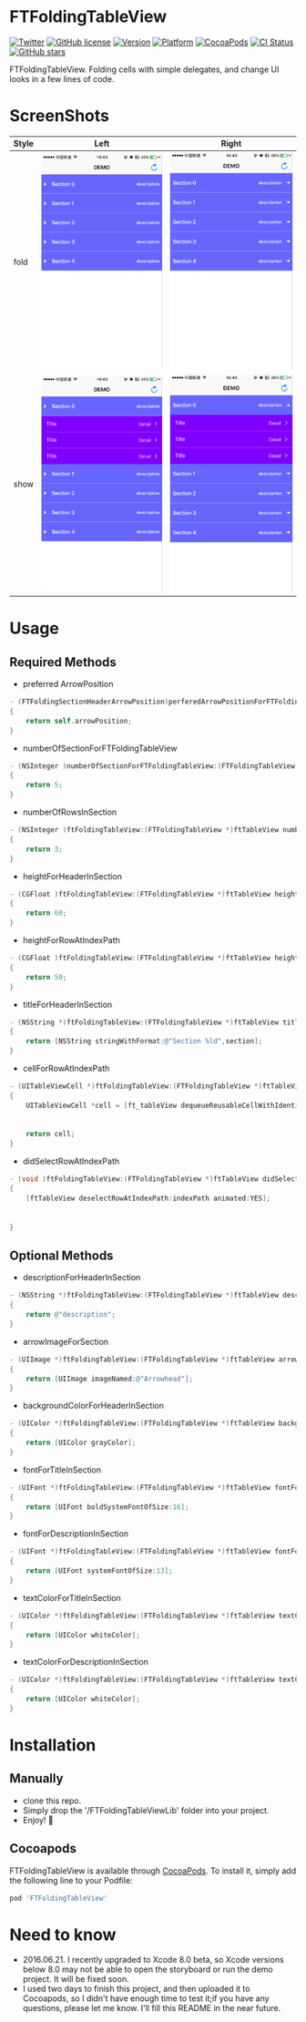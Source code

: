# FTFoldingTableView

[![Twitter](https://img.shields.io/badge/twitter-@liufengting-blue.svg?style=flat)](http://twitter.com/liufengting) 
[![GitHub license](https://img.shields.io/badge/license-MIT-blue.svg)](https://raw.githubusercontent.com/liufengting/FTFoldingTableView/master/LICENSE)
[![Version](https://img.shields.io/cocoapods/v/FTFoldingTableView.svg?style=flat)](http://cocoapods.org/pods/FTFoldingTableView)
[![Platform](https://img.shields.io/cocoapods/p/FTFoldingTableView.svg?style=flat)](http://cocoapods.org/pods/FTFoldingTableView)
[![CocoaPods](https://img.shields.io/cocoapods/dt/FTFoldingTableView.svg?maxAge=2592000)](http://cocoapods.org/pods/FTFoldingTableView)
[![CI Status](http://img.shields.io/travis/liufengting/FTFoldingTableView.svg?style=flat)](https://travis-ci.org/liufengting/FTFoldingTableView)
[![GitHub stars](https://img.shields.io/github/stars/liufengting/FTPopOverMenu.svg)](https://github.com/liufengting/FTPopOverMenu/stargazers)

FTFoldingTableView. Folding cells with simple delegates, and change UI looks in a few lines of code.


# ScreenShots

| Style	| Left	| Right	|
|:-------------|:-------------:|:-------------:|
| fold | <img src="/Screenshots/Screenshots1.png" width="320"/> | <img src="/Screenshots/Screenshots3.png" width="320"/> |
| show | <img src="/Screenshots/Screenshots2.png" width="320"/> | <img src="/Screenshots/Screenshots4.png" width="320"/> |

# Usage

## Required Methods

* preferred ArrowPosition

```objective-c
- (FTFoldingSectionHeaderArrowPosition)perferedArrowPositionForFTFoldingTableView:(FTFoldingTableView *)ftTableView
{
    return self.arrowPosition;
}
```
* numberOfSectionForFTFoldingTableView

```objective-c
- (NSInteger )numberOfSectionForFTFoldingTableView:(FTFoldingTableView *)ftTableView
{
    return 5;
}

```
* numberOfRowsInSection

```objective-c
- (NSInteger )ftFoldingTableView:(FTFoldingTableView *)ftTableView numberOfRowsInSection:(NSInteger )section
{
    return 3;
}
```
* heightForHeaderInSection

```objective-c
- (CGFloat )ftFoldingTableView:(FTFoldingTableView *)ftTableView heightForHeaderInSection:(NSInteger )section
{
    return 60;
}
```
* heightForRowAtIndexPath

```objective-c
- (CGFloat )ftFoldingTableView:(FTFoldingTableView *)ftTableView heightForRowAtIndexPath:(NSIndexPath *)indexPath
{
    return 50;
}
```
* titleForHeaderInSection

```objective-c
- (NSString *)ftFoldingTableView:(FTFoldingTableView *)ftTableView titleForHeaderInSection:(NSInteger)section
{
    return [NSString stringWithFormat:@"Section %ld",section];
}
```
* cellForRowAtIndexPath

```objective-c
- (UITableViewCell *)ftFoldingTableView:(FTFoldingTableView *)ftTableView cellForRowAtIndexPath:(NSIndexPath *)indexPath
{
    UITableViewCell *cell = [ft_tableView dequeueReusableCellWithIdentifier:DemoTableViewIdentifier forIndexPath:indexPath];
    
    
    return cell;
}
```
* didSelectRowAtIndexPath

```objective-c
- (void )ftFoldingTableView:(FTFoldingTableView *)ftTableView didSelectRowAtIndexPath:(NSIndexPath *)indexPath
{
    [ftTableView deselectRowAtIndexPath:indexPath animated:YES];
    
    
}
```
## Optional Methods

* descriptionForHeaderInSection

```objective-c
- (NSString *)ftFoldingTableView:(FTFoldingTableView *)ftTableView descriptionForHeaderInSection:(NSInteger )section
{
    return @"description";
}
```
* arrowImageForSection

```objective-c
- (UIImage *)ftFoldingTableView:(FTFoldingTableView *)ftTableView arrowImageForSection:(NSInteger )section
{
    return [UIImage imageNamed:@"Arrowhead"];
}
```
* backgroundColorForHeaderInSection

```objective-c
- (UIColor *)ftFoldingTableView:(FTFoldingTableView *)ftTableView backgroundColorForHeaderInSection:(NSInteger )section
{
    return [UIColor grayColor];
}
```
* fontForTitleInSection

```objective-c
- (UIFont *)ftFoldingTableView:(FTFoldingTableView *)ftTableView fontForTitleInSection:(NSInteger )section
{
    return [UIFont boldSystemFontOfSize:16];
}
```
* fontForDescriptionInSection

```objective-c
- (UIFont *)ftFoldingTableView:(FTFoldingTableView *)ftTableView fontForDescriptionInSection:(NSInteger )section
{
    return [UIFont systemFontOfSize:13];
}
```
* textColorForTitleInSection

```objective-c
- (UIColor *)ftFoldingTableView:(FTFoldingTableView *)ftTableView textColorForTitleInSection:(NSInteger )section
{
    return [UIColor whiteColor];
}
```
* textColorForDescriptionInSection

```objective-c
- (UIColor *)ftFoldingTableView:(FTFoldingTableView *)ftTableView textColorForDescriptionInSection:(NSInteger )section
{
    return [UIColor whiteColor];
}
```

# Installation

## Manually

* clone this repo.
* Simply drop the '/FTFoldingTableViewLib' folder into your project.
* Enjoy! 🍺

## Cocoapods

FTFoldingTableView is available through [CocoaPods](http://cocoapods.org). To install it, simply add the following line to your Podfile:

```ruby
pod 'FTFoldingTableView'
```



# Need to know

* 2016.06.21. I recently upgraded to Xcode 8.0 beta, so Xcode versions below 8.0 may not be able to open the storyboard or run the demo project. It will be fixed soon.
* I used two days to finish this project, and then uploaded it to Cocoapods, so I didn't have enough time to test it;if you have any questions, please let me know. I'll fill this README in the near future.
